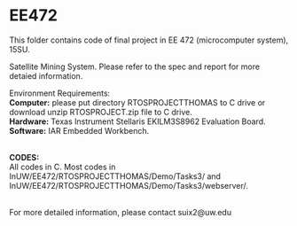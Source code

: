 # EE472
<p>
This folder contains code of final project in EE 472 (microcomputer system), 15SU.
</p>
<p>
Satellite Mining System. Please refer to the spec and report for more detaied information.
</p>
<p>
Environment Requirements:
<br>
<strong>Computer:</strong> please put directory RTOSPROJECTTHOMAS to C drive or download unzip RTOSPROJECT.zip file to C drive.
<br>
<strong>Hardware:</strong> Texas Instrument Stellaris EKILM3S8962 Evaluation Board.
<br>
<strong>Software:</strong> IAR Embedded Workbench.
</p>
<br>
<strong>CODES:</strong>
<br>
All codes in C. Most codes in InUW/EE472/RTOSPROJECTTHOMAS/Demo/Tasks3/ and InUW/EE472/RTOSPROJECTTHOMAS/Demo/Tasks3/webserver/.
<br>
<br>
<p>
For more detailed information, please contact suix2@uw.edu
</p>
